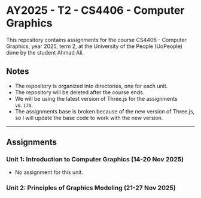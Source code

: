 # AY2025 - T2 - CS4406 - Computer Graphics

This repository contains assignments for the course CS4406 - Computer Graphics, year 2025, term 2, at the
University of the People (UoPeople) done by the student Ahmad Ali.

## Notes

- The repository is organized into directories, one for each unit.
- The repository will be deleted after the course ends.
- We will be using the latest version of Three.js for the assignments `v0.170`.
- The assignments base is broken because of the new version of Three.js, so I will update the base code to work
  with the new version.

---

## Assignments

### Unit 1: Introduction to Computer Graphics (14-20 Nov 2025)

- No assignment for this unit.

### Unit 2: Principles of Graphics Modeling (21-27 Nov 2025)

